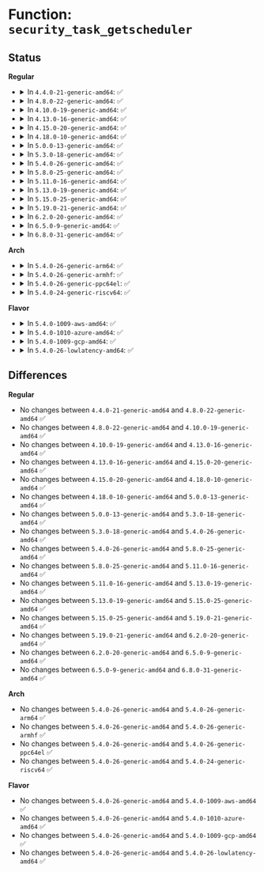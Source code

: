 # Function: <code>security_task_getscheduler</code>

## Status
<b>Regular</b>
<ul>
<li>
<details>
<summary>In <code>4.4.0-21-generic-amd64</code>: ✅</summary>

```c
int security_task_getscheduler(struct task_struct * p)
```

```json
{
  "name": "security_task_getscheduler",
  "collision_type": "Unique Global",
  "inline_type": "No",
  "funcs": [
    {
      "addr": 18446744071582246720,
      "name": "security_task_getscheduler",
      "external": true,
      "loc": "security/security.c:977",
      "file": "security/security.c",
      "inline": "seen, unknown",
      "caller_inline": [],
      "caller_func": [
        "kernel/sched/core.c:SyS_sched_getscheduler",
        "kernel/sched/core.c:SyS_sched_getparam",
        "kernel/sched/core.c:SyS_sched_getattr",
        "kernel/sched/core.c:sched_getaffinity",
        "kernel/sched/core.c:SyS_sched_rr_get_interval"
      ]
    }
  ],
  "symbols": [
    {
      "addr": 18446744071582246720,
      "name": "security_task_getscheduler",
      "section": ".text",
      "bind": "STB_GLOBAL",
      "size": 67
    }
  ]
}
```
</details>
</li>
<li>
<details>
<summary>In <code>4.8.0-22-generic-amd64</code>: ✅</summary>

```c
int security_task_getscheduler(struct task_struct * p)
```

```json
{
  "name": "security_task_getscheduler",
  "collision_type": "Unique Global",
  "inline_type": "No",
  "funcs": [
    {
      "addr": 18446744071582465360,
      "name": "security_task_getscheduler",
      "external": true,
      "loc": "security/security.c:1001",
      "file": "security/security.c",
      "inline": "seen, unknown",
      "caller_inline": [],
      "caller_func": [
        "kernel/sched/core.c:SyS_sched_rr_get_interval",
        "kernel/sched/core.c:sched_getaffinity",
        "kernel/sched/core.c:SyS_sched_getattr",
        "kernel/sched/core.c:SyS_sched_getparam",
        "kernel/sched/core.c:SyS_sched_getscheduler"
      ]
    }
  ],
  "symbols": [
    {
      "addr": 18446744071582465360,
      "name": "security_task_getscheduler",
      "section": ".text",
      "bind": "STB_GLOBAL",
      "size": 67
    }
  ]
}
```
</details>
</li>
<li>
<details>
<summary>In <code>4.10.0-19-generic-amd64</code>: ✅</summary>

```c
int security_task_getscheduler(struct task_struct * p)
```

```json
{
  "name": "security_task_getscheduler",
  "collision_type": "Unique Global",
  "inline_type": "No",
  "funcs": [
    {
      "addr": 18446744071582557824,
      "name": "security_task_getscheduler",
      "external": true,
      "loc": "security/security.c:1022",
      "file": "security/security.c",
      "inline": "seen, unknown",
      "caller_inline": [],
      "caller_func": [
        "kernel/sched/core.c:SyS_sched_rr_get_interval",
        "kernel/sched/core.c:sched_getaffinity",
        "kernel/sched/core.c:SyS_sched_getattr",
        "kernel/sched/core.c:SyS_sched_getparam",
        "kernel/sched/core.c:SyS_sched_getscheduler",
        "fs/proc/base.c:timerslack_ns_show"
      ]
    }
  ],
  "symbols": [
    {
      "addr": 18446744071582557824,
      "name": "security_task_getscheduler",
      "section": ".text",
      "bind": "STB_GLOBAL",
      "size": 67
    }
  ]
}
```
</details>
</li>
<li>
<details>
<summary>In <code>4.13.0-16-generic-amd64</code>: ✅</summary>

```c
int security_task_getscheduler(struct task_struct * p)
```

```json
{
  "name": "security_task_getscheduler",
  "collision_type": "Unique Global",
  "inline_type": "No",
  "funcs": [
    {
      "addr": 18446744071582645200,
      "name": "security_task_getscheduler",
      "external": true,
      "loc": "security/security.c:1665",
      "file": "security/security.c",
      "inline": "seen, unknown",
      "caller_inline": [],
      "caller_func": [
        "kernel/sched/core.c:SyS_sched_rr_get_interval",
        "kernel/sched/core.c:sched_getaffinity",
        "kernel/sched/core.c:SyS_sched_getattr",
        "kernel/sched/core.c:SyS_sched_getparam",
        "kernel/sched/core.c:SyS_sched_getscheduler",
        "fs/proc/base.c:timerslack_ns_show"
      ]
    }
  ],
  "symbols": [
    {
      "addr": 18446744071582645200,
      "name": "security_task_getscheduler",
      "section": ".text",
      "bind": "STB_GLOBAL",
      "size": 67
    }
  ]
}
```
</details>
</li>
<li>
<details>
<summary>In <code>4.15.0-20-generic-amd64</code>: ✅</summary>

```c
int security_task_getscheduler(struct task_struct * p)
```

```json
{
  "name": "security_task_getscheduler",
  "collision_type": "Unique Global",
  "inline_type": "No",
  "funcs": [
    {
      "addr": 18446744071582799888,
      "name": "security_task_getscheduler",
      "external": true,
      "loc": "security/security.c:1627",
      "file": "security/security.c",
      "inline": "seen, unknown",
      "caller_inline": [],
      "caller_func": [
        "kernel/sched/core.c:sched_rr_get_interval",
        "kernel/sched/core.c:sched_getaffinity",
        "kernel/sched/core.c:SyS_sched_getattr",
        "kernel/sched/core.c:SyS_sched_getparam",
        "kernel/sched/core.c:SyS_sched_getscheduler",
        "fs/proc/base.c:timerslack_ns_show"
      ]
    }
  ],
  "symbols": [
    {
      "addr": 18446744071582799888,
      "name": "security_task_getscheduler",
      "section": ".text",
      "bind": "STB_GLOBAL",
      "size": 73
    }
  ]
}
```
</details>
</li>
<li>
<details>
<summary>In <code>4.18.0-10-generic-amd64</code>: ✅</summary>

```c
int security_task_getscheduler(struct task_struct * p)
```

```json
{
  "name": "security_task_getscheduler",
  "collision_type": "Unique Global",
  "inline_type": "No",
  "funcs": [
    {
      "addr": 18446744071582996496,
      "name": "security_task_getscheduler",
      "external": true,
      "loc": "security/security.c:1131",
      "file": "security/security.c",
      "inline": "seen, unknown",
      "caller_inline": [],
      "caller_func": [
        "kernel/sched/core.c:sched_rr_get_interval",
        "kernel/sched/core.c:sched_getaffinity",
        "kernel/sched/core.c:__ia32_sys_sched_getattr",
        "kernel/sched/core.c:__x64_sys_sched_getattr",
        "kernel/sched/core.c:__ia32_sys_sched_getparam",
        "kernel/sched/core.c:__x64_sys_sched_getparam",
        "kernel/sched/core.c:__ia32_sys_sched_getscheduler",
        "kernel/sched/core.c:__x64_sys_sched_getscheduler",
        "fs/proc/base.c:timerslack_ns_show"
      ]
    }
  ],
  "symbols": [
    {
      "addr": 18446744071582996496,
      "name": "security_task_getscheduler",
      "section": ".text",
      "bind": "STB_GLOBAL",
      "size": 58
    }
  ]
}
```
</details>
</li>
<li>
<details>
<summary>In <code>5.0.0-13-generic-amd64</code>: ✅</summary>

```c
int security_task_getscheduler(struct task_struct * p)
```

```json
{
  "name": "security_task_getscheduler",
  "collision_type": "Unique Global",
  "inline_type": "No",
  "funcs": [
    {
      "addr": 18446744071583108672,
      "name": "security_task_getscheduler",
      "external": true,
      "loc": "security/security.c:1739",
      "file": "security/security.c",
      "inline": "seen, unknown",
      "caller_inline": [],
      "caller_func": [
        "kernel/sched/core.c:sched_rr_get_interval",
        "kernel/sched/core.c:sched_getaffinity",
        "kernel/sched/core.c:__ia32_sys_sched_getattr",
        "kernel/sched/core.c:__x64_sys_sched_getattr",
        "kernel/sched/core.c:__ia32_sys_sched_getparam",
        "kernel/sched/core.c:__x64_sys_sched_getparam",
        "kernel/sched/core.c:__ia32_sys_sched_getscheduler",
        "kernel/sched/core.c:__x64_sys_sched_getscheduler",
        "fs/proc/base.c:timerslack_ns_show"
      ]
    }
  ],
  "symbols": [
    {
      "addr": 18446744071583108672,
      "name": "security_task_getscheduler",
      "section": ".text",
      "bind": "STB_GLOBAL",
      "size": 58
    }
  ]
}
```
</details>
</li>
<li>
<details>
<summary>In <code>5.3.0-18-generic-amd64</code>: ✅</summary>

```c
int security_task_getscheduler(struct task_struct * p)
```

```json
{
  "name": "security_task_getscheduler",
  "collision_type": "Unique Global",
  "inline_type": "No",
  "funcs": [
    {
      "addr": 18446744071583295072,
      "name": "security_task_getscheduler",
      "external": true,
      "loc": "security/security.c:1758",
      "file": "security/security.c",
      "inline": "seen, unknown",
      "caller_inline": [],
      "caller_func": [
        "kernel/sched/core.c:sched_rr_get_interval",
        "kernel/sched/core.c:sched_getaffinity",
        "kernel/sched/core.c:__ia32_sys_sched_getattr",
        "kernel/sched/core.c:__x64_sys_sched_getattr",
        "kernel/sched/core.c:__ia32_sys_sched_getparam",
        "kernel/sched/core.c:__x64_sys_sched_getparam",
        "kernel/sched/core.c:__ia32_sys_sched_getscheduler",
        "kernel/sched/core.c:__x64_sys_sched_getscheduler",
        "fs/proc/base.c:timerslack_ns_show"
      ]
    }
  ],
  "symbols": [
    {
      "addr": 18446744071583295072,
      "name": "security_task_getscheduler",
      "section": ".text",
      "bind": "STB_GLOBAL",
      "size": 65
    }
  ]
}
```
</details>
</li>
<li>
<details>
<summary>In <code>5.4.0-26-generic-amd64</code>: ✅</summary>

```c
int security_task_getscheduler(struct task_struct * p)
```

```json
{
  "name": "security_task_getscheduler",
  "collision_type": "Unique Global",
  "inline_type": "No",
  "funcs": [
    {
      "addr": 18446744071583400064,
      "name": "security_task_getscheduler",
      "external": true,
      "loc": "security/security.c:1797",
      "file": "security/security.c",
      "inline": "seen, unknown",
      "caller_inline": [],
      "caller_func": [
        "kernel/sched/core.c:sched_rr_get_interval",
        "kernel/sched/core.c:sched_getaffinity",
        "kernel/sched/core.c:__ia32_sys_sched_getattr",
        "kernel/sched/core.c:__x64_sys_sched_getattr",
        "kernel/sched/core.c:__ia32_sys_sched_getparam",
        "kernel/sched/core.c:__x64_sys_sched_getparam",
        "kernel/sched/core.c:__ia32_sys_sched_getscheduler",
        "kernel/sched/core.c:__x64_sys_sched_getscheduler",
        "fs/proc/base.c:timerslack_ns_show"
      ]
    }
  ],
  "symbols": [
    {
      "addr": 18446744071583400064,
      "name": "security_task_getscheduler",
      "section": ".text",
      "bind": "STB_GLOBAL",
      "size": 58
    }
  ]
}
```
</details>
</li>
<li>
<details>
<summary>In <code>5.8.0-25-generic-amd64</code>: ✅</summary>

```c
int security_task_getscheduler(struct task_struct * p)
```

```json
{
  "name": "security_task_getscheduler",
  "collision_type": "Unique Global",
  "inline_type": "No",
  "funcs": [
    {
      "addr": 18446744071583739664,
      "name": "security_task_getscheduler",
      "external": true,
      "loc": "security/security.c:1993",
      "file": "security/security.c",
      "inline": "seen, unknown",
      "caller_inline": [],
      "caller_func": [
        "kernel/sched/core.c:sched_rr_get_interval",
        "kernel/sched/core.c:sched_getaffinity",
        "kernel/sched/core.c:__ia32_sys_sched_getattr",
        "kernel/sched/core.c:__x64_sys_sched_getattr",
        "kernel/sched/core.c:__ia32_sys_sched_getparam",
        "kernel/sched/core.c:__x64_sys_sched_getparam",
        "kernel/sched/core.c:__ia32_sys_sched_getscheduler",
        "kernel/sched/core.c:__x64_sys_sched_getscheduler",
        "fs/proc/base.c:timerslack_ns_show"
      ]
    }
  ],
  "symbols": [
    {
      "addr": 18446744071583739664,
      "name": "security_task_getscheduler",
      "section": ".text",
      "bind": "STB_GLOBAL",
      "size": 58
    }
  ]
}
```
</details>
</li>
<li>
<details>
<summary>In <code>5.11.0-16-generic-amd64</code>: ✅</summary>

```c
int security_task_getscheduler(struct task_struct * p)
```

```json
{
  "name": "security_task_getscheduler",
  "collision_type": "Unique Global",
  "inline_type": "No",
  "funcs": [
    {
      "addr": 18446744071583859984,
      "name": "security_task_getscheduler",
      "external": true,
      "loc": "security/security.c:2010",
      "file": "security/security.c",
      "inline": "seen, unknown",
      "caller_inline": [],
      "caller_func": [
        "kernel/sched/core.c:sched_rr_get_interval",
        "kernel/sched/core.c:sched_getaffinity",
        "kernel/sched/core.c:__ia32_sys_sched_getattr",
        "kernel/sched/core.c:__x64_sys_sched_getattr",
        "kernel/sched/core.c:__ia32_sys_sched_getparam",
        "kernel/sched/core.c:__x64_sys_sched_getparam",
        "kernel/sched/core.c:__ia32_sys_sched_getscheduler",
        "kernel/sched/core.c:__x64_sys_sched_getscheduler",
        "fs/proc/base.c:timerslack_ns_show"
      ]
    }
  ],
  "symbols": [
    {
      "addr": 18446744071583859984,
      "name": "security_task_getscheduler",
      "section": ".text",
      "bind": "STB_GLOBAL",
      "size": 58
    }
  ]
}
```
</details>
</li>
<li>
<details>
<summary>In <code>5.13.0-19-generic-amd64</code>: ✅</summary>

```c
int security_task_getscheduler(struct task_struct * p)
```

```json
{
  "name": "security_task_getscheduler",
  "collision_type": "Unique Global",
  "inline_type": "No",
  "funcs": [
    {
      "addr": 18446744071583886160,
      "name": "security_task_getscheduler",
      "external": true,
      "loc": "security/security.c:2073",
      "file": "security/security.c",
      "inline": "seen, unknown",
      "caller_inline": [],
      "caller_func": [
        "kernel/sched/core.c:sched_rr_get_interval",
        "kernel/sched/core.c:sched_getaffinity",
        "kernel/sched/core.c:__ia32_sys_sched_getattr",
        "kernel/sched/core.c:__x64_sys_sched_getattr",
        "kernel/sched/core.c:__ia32_sys_sched_getparam",
        "kernel/sched/core.c:__x64_sys_sched_getparam",
        "kernel/sched/core.c:__ia32_sys_sched_getscheduler",
        "kernel/sched/core.c:__x64_sys_sched_getscheduler",
        "fs/proc/base.c:timerslack_ns_show"
      ]
    }
  ],
  "symbols": [
    {
      "addr": 18446744071583886160,
      "name": "security_task_getscheduler",
      "section": ".text",
      "bind": "STB_GLOBAL",
      "size": 58
    }
  ]
}
```
</details>
</li>
<li>
<details>
<summary>In <code>5.15.0-25-generic-amd64</code>: ✅</summary>

```c
int security_task_getscheduler(struct task_struct * p)
```

```json
{
  "name": "security_task_getscheduler",
  "collision_type": "Unique Global",
  "inline_type": "No",
  "funcs": [
    {
      "addr": 18446744071584249872,
      "name": "security_task_getscheduler",
      "external": true,
      "loc": "security/security.c:2081",
      "file": "security/security.c",
      "inline": "seen, unknown",
      "caller_inline": [],
      "caller_func": [
        "kernel/sched/core.c:sched_rr_get_interval",
        "kernel/sched/core.c:sched_getaffinity",
        "kernel/sched/core.c:__ia32_sys_sched_getattr",
        "kernel/sched/core.c:__x64_sys_sched_getattr",
        "kernel/sched/core.c:__ia32_sys_sched_getparam",
        "kernel/sched/core.c:__x64_sys_sched_getparam",
        "kernel/sched/core.c:__ia32_sys_sched_getscheduler",
        "kernel/sched/core.c:__x64_sys_sched_getscheduler",
        "fs/proc/base.c:timerslack_ns_show"
      ]
    }
  ],
  "symbols": [
    {
      "addr": 18446744071584249872,
      "name": "security_task_getscheduler",
      "section": ".text",
      "bind": "STB_GLOBAL",
      "size": 58
    }
  ]
}
```
</details>
</li>
<li>
<details>
<summary>In <code>5.19.0-21-generic-amd64</code>: ✅</summary>

```c
int security_task_getscheduler(struct task_struct * p)
```

```json
{
  "name": "security_task_getscheduler",
  "collision_type": "Unique Global",
  "inline_type": "No",
  "funcs": [
    {
      "addr": 18446744071584859840,
      "name": "security_task_getscheduler",
      "external": true,
      "loc": "security/security.c:2087",
      "file": "security/security.c",
      "inline": "seen, unknown",
      "caller_inline": [],
      "caller_func": [
        "kernel/sched/core.c:sched_rr_get_interval",
        "kernel/sched/core.c:sched_getaffinity",
        "kernel/sched/core.c:__ia32_sys_sched_getattr",
        "kernel/sched/core.c:__x64_sys_sched_getattr",
        "kernel/sched/core.c:__ia32_sys_sched_getparam",
        "kernel/sched/core.c:__x64_sys_sched_getparam",
        "kernel/sched/core.c:__ia32_sys_sched_getscheduler",
        "kernel/sched/core.c:__x64_sys_sched_getscheduler",
        "fs/proc/base.c:timerslack_ns_show"
      ]
    }
  ],
  "symbols": [
    {
      "addr": 18446744071584859840,
      "name": "security_task_getscheduler",
      "section": ".text",
      "bind": "STB_GLOBAL",
      "size": 77
    }
  ]
}
```
</details>
</li>
<li>
<details>
<summary>In <code>6.2.0-20-generic-amd64</code>: ✅</summary>

```c
int security_task_getscheduler(struct task_struct * p)
```

```json
{
  "name": "security_task_getscheduler",
  "collision_type": "Unique Global",
  "inline_type": "No",
  "funcs": [
    {
      "addr": 18446744071585564464,
      "name": "security_task_getscheduler",
      "external": true,
      "loc": "security/security.c:2139",
      "file": "security/security.c",
      "inline": "seen, unknown",
      "caller_inline": [],
      "caller_func": [
        "kernel/sched/core.c:sched_rr_get_interval",
        "kernel/sched/core.c:sched_getaffinity",
        "kernel/sched/core.c:__ia32_sys_sched_getattr",
        "kernel/sched/core.c:__x64_sys_sched_getattr",
        "kernel/sched/core.c:__ia32_sys_sched_getparam",
        "kernel/sched/core.c:__x64_sys_sched_getparam",
        "kernel/sched/core.c:__ia32_sys_sched_getscheduler",
        "kernel/sched/core.c:__x64_sys_sched_getscheduler",
        "fs/proc/base.c:timerslack_ns_show"
      ]
    }
  ],
  "symbols": [
    {
      "addr": 18446744071585564464,
      "name": "security_task_getscheduler",
      "section": ".text",
      "bind": "STB_GLOBAL",
      "size": 77
    }
  ]
}
```
</details>
</li>
<li>
<details>
<summary>In <code>6.5.0-9-generic-amd64</code>: ✅</summary>

```c
int security_task_getscheduler(struct task_struct * p)
```

```json
{
  "name": "security_task_getscheduler",
  "collision_type": "Unique Global",
  "inline_type": "No",
  "funcs": [
    {
      "addr": 18446744071585795456,
      "name": "security_task_getscheduler",
      "external": true,
      "loc": "security/security.c:3521",
      "file": "security/security.c",
      "inline": "seen, unknown",
      "caller_inline": [],
      "caller_func": [
        "kernel/sched/core.c:sched_rr_get_interval",
        "kernel/sched/core.c:sched_getaffinity",
        "kernel/sched/core.c:__ia32_sys_sched_getattr",
        "kernel/sched/core.c:__x64_sys_sched_getattr",
        "kernel/sched/core.c:__ia32_sys_sched_getparam",
        "kernel/sched/core.c:__x64_sys_sched_getparam",
        "kernel/sched/core.c:__ia32_sys_sched_getscheduler",
        "kernel/sched/core.c:__x64_sys_sched_getscheduler",
        "fs/proc/base.c:timerslack_ns_show"
      ]
    }
  ],
  "symbols": [
    {
      "addr": 18446744071585795456,
      "name": "security_task_getscheduler",
      "section": ".text",
      "bind": "STB_GLOBAL",
      "size": 77
    }
  ]
}
```
</details>
</li>
<li>
<details>
<summary>In <code>6.8.0-31-generic-amd64</code>: ✅</summary>

```c
int security_task_getscheduler(struct task_struct * p)
```

```json
{
  "name": "security_task_getscheduler",
  "collision_type": "Unique Global",
  "inline_type": "No",
  "funcs": [
    {
      "addr": 18446744071586043728,
      "name": "security_task_getscheduler",
      "external": true,
      "loc": "security/security.c:3580",
      "file": "security/security.c",
      "inline": "seen, unknown",
      "caller_inline": [],
      "caller_func": [
        "kernel/sched/core.c:sched_getaffinity",
        "kernel/sched/core.c:__ia32_sys_sched_getattr",
        "kernel/sched/core.c:__x64_sys_sched_getattr",
        "kernel/sched/core.c:__ia32_sys_sched_getparam",
        "kernel/sched/core.c:__x64_sys_sched_getparam",
        "kernel/sched/core.c:__ia32_sys_sched_getscheduler",
        "kernel/sched/core.c:__x64_sys_sched_getscheduler",
        "fs/proc/base.c:timerslack_ns_show"
      ]
    }
  ],
  "symbols": [
    {
      "addr": 18446744071586043728,
      "name": "security_task_getscheduler",
      "section": ".text",
      "bind": "STB_GLOBAL",
      "size": 77
    }
  ]
}
```
</details>
</li>
</ul>
<b>Arch</b>
<ul>
<li>
<details>
<summary>In <code>5.4.0-26-generic-arm64</code>: ✅</summary>

```c
int security_task_getscheduler(struct task_struct * p)
```

```json
{
  "name": "security_task_getscheduler",
  "collision_type": "Unique Global",
  "inline_type": "No",
  "funcs": [
    {
      "addr": 18446603336495152712,
      "name": "security_task_getscheduler",
      "external": true,
      "loc": "security/security.c:1797",
      "file": "security/security.c",
      "inline": "seen, unknown",
      "caller_inline": [],
      "caller_func": [
        "kernel/sched/core.c:sched_rr_get_interval",
        "kernel/sched/core.c:sched_getaffinity",
        "kernel/sched/core.c:__arm64_sys_sched_getattr",
        "kernel/sched/core.c:__arm64_sys_sched_getparam",
        "kernel/sched/core.c:__arm64_sys_sched_getscheduler",
        "fs/proc/base.c:timerslack_ns_show"
      ]
    }
  ],
  "symbols": [
    {
      "addr": 18446603336495152712,
      "name": "security_task_getscheduler",
      "section": ".text",
      "bind": "STB_GLOBAL",
      "size": 80
    }
  ]
}
```
</details>
</li>
<li>
<details>
<summary>In <code>5.4.0-26-generic-armhf</code>: ✅</summary>

```c
int security_task_getscheduler(struct task_struct * p)
```

```json
{
  "name": "security_task_getscheduler",
  "collision_type": "Unique Global",
  "inline_type": "No",
  "funcs": [
    {
      "addr": 3228540312,
      "name": "security_task_getscheduler",
      "external": true,
      "loc": "security/security.c:1797",
      "file": "security/security.c",
      "inline": "seen, unknown",
      "caller_inline": [],
      "caller_func": [
        "kernel/sched/core.c:sched_rr_get_interval",
        "kernel/sched/core.c:sched_getaffinity",
        "kernel/sched/core.c:__se_sys_sched_getattr",
        "kernel/sched/core.c:__se_sys_sched_getparam",
        "kernel/sched/core.c:__se_sys_sched_getscheduler",
        "fs/proc/base.c:timerslack_ns_show"
      ]
    }
  ],
  "symbols": [
    {
      "addr": 3228540312,
      "name": "security_task_getscheduler",
      "section": ".text",
      "bind": "STB_GLOBAL",
      "size": 84
    }
  ]
}
```
</details>
</li>
<li>
<details>
<summary>In <code>5.4.0-26-generic-ppc64el</code>: ✅</summary>

```c
int security_task_getscheduler(struct task_struct * p)
```

```json
{
  "name": "security_task_getscheduler",
  "collision_type": "Unique Global",
  "inline_type": "No",
  "funcs": [
    {
      "addr": 13835058055289079376,
      "name": "security_task_getscheduler",
      "external": true,
      "loc": "security/security.c:1797",
      "file": "security/security.c",
      "inline": "seen, unknown",
      "caller_inline": [],
      "caller_func": [
        "kernel/sched/core.c:sched_rr_get_interval",
        "kernel/sched/core.c:sched_getaffinity",
        "kernel/sched/core.c:__se_sys_sched_getattr",
        "kernel/sched/core.c:__se_sys_sched_getparam",
        "kernel/sched/core.c:__se_sys_sched_getscheduler",
        "fs/proc/base.c:timerslack_ns_show"
      ]
    }
  ],
  "symbols": [
    {
      "addr": 13835058055289079376,
      "name": "security_task_getscheduler",
      "section": ".text",
      "bind": "STB_GLOBAL",
      "size": 168
    }
  ]
}
```
</details>
</li>
<li>
<details>
<summary>In <code>5.4.0-24-generic-riscv64</code>: ✅</summary>

```c
int security_task_getscheduler(struct task_struct * p)
```

```json
{
  "name": "security_task_getscheduler",
  "collision_type": "Unique Global",
  "inline_type": "No",
  "funcs": [
    {
      "addr": 18446743936274399600,
      "name": "security_task_getscheduler",
      "external": true,
      "loc": "security/security.c:1797",
      "file": "security/security.c",
      "inline": "seen, unknown",
      "caller_inline": [],
      "caller_func": [
        "kernel/sched/core.c:__se_sys_sched_rr_get_interval",
        "kernel/sched/core.c:sched_getaffinity",
        "kernel/sched/core.c:__se_sys_sched_getattr",
        "kernel/sched/core.c:__se_sys_sched_getparam",
        "kernel/sched/core.c:__se_sys_sched_getscheduler",
        "fs/proc/base.c:timerslack_ns_show"
      ]
    }
  ],
  "symbols": [
    {
      "addr": 18446743936274399600,
      "name": "security_task_getscheduler",
      "section": ".text",
      "bind": "STB_GLOBAL",
      "size": 60
    }
  ]
}
```
</details>
</li>
</ul>
<b>Flavor</b>
<ul>
<li>
<details>
<summary>In <code>5.4.0-1009-aws-amd64</code>: ✅</summary>

```c
int security_task_getscheduler(struct task_struct * p)
```

```json
{
  "name": "security_task_getscheduler",
  "collision_type": "Unique Global",
  "inline_type": "No",
  "funcs": [
    {
      "addr": 18446744071583368800,
      "name": "security_task_getscheduler",
      "external": true,
      "loc": "security/security.c:1797",
      "file": "security/security.c",
      "inline": "seen, unknown",
      "caller_inline": [],
      "caller_func": [
        "kernel/sched/core.c:sched_rr_get_interval",
        "kernel/sched/core.c:sched_getaffinity",
        "kernel/sched/core.c:__ia32_sys_sched_getattr",
        "kernel/sched/core.c:__x64_sys_sched_getattr",
        "kernel/sched/core.c:__ia32_sys_sched_getparam",
        "kernel/sched/core.c:__x64_sys_sched_getparam",
        "kernel/sched/core.c:__ia32_sys_sched_getscheduler",
        "kernel/sched/core.c:__x64_sys_sched_getscheduler",
        "fs/proc/base.c:timerslack_ns_show"
      ]
    }
  ],
  "symbols": [
    {
      "addr": 18446744071583368800,
      "name": "security_task_getscheduler",
      "section": ".text",
      "bind": "STB_GLOBAL",
      "size": 58
    }
  ]
}
```
</details>
</li>
<li>
<details>
<summary>In <code>5.4.0-1010-azure-amd64</code>: ✅</summary>

```c
int security_task_getscheduler(struct task_struct * p)
```

```json
{
  "name": "security_task_getscheduler",
  "collision_type": "Unique Global",
  "inline_type": "No",
  "funcs": [
    {
      "addr": 18446744071583305904,
      "name": "security_task_getscheduler",
      "external": true,
      "loc": "security/security.c:1797",
      "file": "security/security.c",
      "inline": "seen, unknown",
      "caller_inline": [],
      "caller_func": [
        "kernel/sched/core.c:sched_rr_get_interval",
        "kernel/sched/core.c:sched_getaffinity",
        "kernel/sched/core.c:__ia32_sys_sched_getattr",
        "kernel/sched/core.c:__x64_sys_sched_getattr",
        "kernel/sched/core.c:__ia32_sys_sched_getparam",
        "kernel/sched/core.c:__x64_sys_sched_getparam",
        "kernel/sched/core.c:__ia32_sys_sched_getscheduler",
        "kernel/sched/core.c:__x64_sys_sched_getscheduler",
        "fs/proc/base.c:timerslack_ns_show"
      ]
    }
  ],
  "symbols": [
    {
      "addr": 18446744071583305904,
      "name": "security_task_getscheduler",
      "section": ".text",
      "bind": "STB_GLOBAL",
      "size": 58
    }
  ]
}
```
</details>
</li>
<li>
<details>
<summary>In <code>5.4.0-1009-gcp-amd64</code>: ✅</summary>

```c
int security_task_getscheduler(struct task_struct * p)
```

```json
{
  "name": "security_task_getscheduler",
  "collision_type": "Unique Global",
  "inline_type": "No",
  "funcs": [
    {
      "addr": 18446744071583352576,
      "name": "security_task_getscheduler",
      "external": true,
      "loc": "security/security.c:1797",
      "file": "security/security.c",
      "inline": "seen, unknown",
      "caller_inline": [],
      "caller_func": [
        "kernel/sched/core.c:sched_rr_get_interval",
        "kernel/sched/core.c:sched_getaffinity",
        "kernel/sched/core.c:__ia32_sys_sched_getattr",
        "kernel/sched/core.c:__x64_sys_sched_getattr",
        "kernel/sched/core.c:__ia32_sys_sched_getparam",
        "kernel/sched/core.c:__x64_sys_sched_getparam",
        "kernel/sched/core.c:__ia32_sys_sched_getscheduler",
        "kernel/sched/core.c:__x64_sys_sched_getscheduler",
        "fs/proc/base.c:timerslack_ns_show"
      ]
    }
  ],
  "symbols": [
    {
      "addr": 18446744071583352576,
      "name": "security_task_getscheduler",
      "section": ".text",
      "bind": "STB_GLOBAL",
      "size": 58
    }
  ]
}
```
</details>
</li>
<li>
<details>
<summary>In <code>5.4.0-26-lowlatency-amd64</code>: ✅</summary>

```c
int security_task_getscheduler(struct task_struct * p)
```

```json
{
  "name": "security_task_getscheduler",
  "collision_type": "Unique Global",
  "inline_type": "No",
  "funcs": [
    {
      "addr": 18446744071583447760,
      "name": "security_task_getscheduler",
      "external": true,
      "loc": "security/security.c:1797",
      "file": "security/security.c",
      "inline": "seen, unknown",
      "caller_inline": [],
      "caller_func": [
        "kernel/sched/core.c:sched_rr_get_interval",
        "kernel/sched/core.c:sched_getaffinity",
        "kernel/sched/core.c:__ia32_sys_sched_getattr",
        "kernel/sched/core.c:__x64_sys_sched_getattr",
        "kernel/sched/core.c:__ia32_sys_sched_getparam",
        "kernel/sched/core.c:__x64_sys_sched_getparam",
        "kernel/sched/core.c:__ia32_sys_sched_getscheduler",
        "kernel/sched/core.c:__x64_sys_sched_getscheduler",
        "fs/proc/base.c:timerslack_ns_show"
      ]
    }
  ],
  "symbols": [
    {
      "addr": 18446744071583447760,
      "name": "security_task_getscheduler",
      "section": ".text",
      "bind": "STB_GLOBAL",
      "size": 58
    }
  ]
}
```
</details>
</li>
</ul>

## Differences
<b>Regular</b>
<ul>
<li>
No changes between <code>4.4.0-21-generic-amd64</code> and <code>4.8.0-22-generic-amd64</code> ✅
</li>
<li>
No changes between <code>4.8.0-22-generic-amd64</code> and <code>4.10.0-19-generic-amd64</code> ✅
</li>
<li>
No changes between <code>4.10.0-19-generic-amd64</code> and <code>4.13.0-16-generic-amd64</code> ✅
</li>
<li>
No changes between <code>4.13.0-16-generic-amd64</code> and <code>4.15.0-20-generic-amd64</code> ✅
</li>
<li>
No changes between <code>4.15.0-20-generic-amd64</code> and <code>4.18.0-10-generic-amd64</code> ✅
</li>
<li>
No changes between <code>4.18.0-10-generic-amd64</code> and <code>5.0.0-13-generic-amd64</code> ✅
</li>
<li>
No changes between <code>5.0.0-13-generic-amd64</code> and <code>5.3.0-18-generic-amd64</code> ✅
</li>
<li>
No changes between <code>5.3.0-18-generic-amd64</code> and <code>5.4.0-26-generic-amd64</code> ✅
</li>
<li>
No changes between <code>5.4.0-26-generic-amd64</code> and <code>5.8.0-25-generic-amd64</code> ✅
</li>
<li>
No changes between <code>5.8.0-25-generic-amd64</code> and <code>5.11.0-16-generic-amd64</code> ✅
</li>
<li>
No changes between <code>5.11.0-16-generic-amd64</code> and <code>5.13.0-19-generic-amd64</code> ✅
</li>
<li>
No changes between <code>5.13.0-19-generic-amd64</code> and <code>5.15.0-25-generic-amd64</code> ✅
</li>
<li>
No changes between <code>5.15.0-25-generic-amd64</code> and <code>5.19.0-21-generic-amd64</code> ✅
</li>
<li>
No changes between <code>5.19.0-21-generic-amd64</code> and <code>6.2.0-20-generic-amd64</code> ✅
</li>
<li>
No changes between <code>6.2.0-20-generic-amd64</code> and <code>6.5.0-9-generic-amd64</code> ✅
</li>
<li>
No changes between <code>6.5.0-9-generic-amd64</code> and <code>6.8.0-31-generic-amd64</code> ✅
</li>
</ul>
<b>Arch</b>
<ul>
<li>
No changes between <code>5.4.0-26-generic-amd64</code> and <code>5.4.0-26-generic-arm64</code> ✅
</li>
<li>
No changes between <code>5.4.0-26-generic-amd64</code> and <code>5.4.0-26-generic-armhf</code> ✅
</li>
<li>
No changes between <code>5.4.0-26-generic-amd64</code> and <code>5.4.0-26-generic-ppc64el</code> ✅
</li>
<li>
No changes between <code>5.4.0-26-generic-amd64</code> and <code>5.4.0-24-generic-riscv64</code> ✅
</li>
</ul>
<b>Flavor</b>
<ul>
<li>
No changes between <code>5.4.0-26-generic-amd64</code> and <code>5.4.0-1009-aws-amd64</code> ✅
</li>
<li>
No changes between <code>5.4.0-26-generic-amd64</code> and <code>5.4.0-1010-azure-amd64</code> ✅
</li>
<li>
No changes between <code>5.4.0-26-generic-amd64</code> and <code>5.4.0-1009-gcp-amd64</code> ✅
</li>
<li>
No changes between <code>5.4.0-26-generic-amd64</code> and <code>5.4.0-26-lowlatency-amd64</code> ✅
</li>
</ul>
